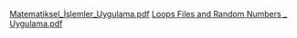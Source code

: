 [Matematiksel_İşlemler_Uygulama.pdf](https://github.com/bbyuksel/GORSEL_PROGRAMLAMA_1/files/14523656/Matematiksel_Islemler_Uygulama.pdf)
[Loops Files and Random Numbers _ Uygulama.pdf](https://github.com/bbyuksel/GORSEL_PROGRAMLAMA_1/files/14605424/Loops.Files.and.Random.Numbers._.Uygulama.pdf)
